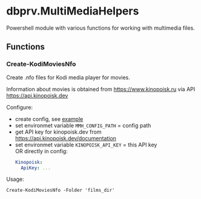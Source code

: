 ﻿# dbprv.MultiMediaHelpers

Powershell module with various functions for working with multimedia files.

## Functions

### Create-KodiMoviesNfo

Create .nfo files for Kodi media player for movies.

Information about movies is obtained from https://www.kinopoisk.ru via API https://api.kinopoisk.dev

Configure:
- create config, see [example](examples/configs/multimedia_helpers.yml)
- set environmet variable `MMH_CONFIG_PATH` = config path
- get API key for kinopoisk.dev from  https://api.kinopoisk.dev/documentation
- set environmet variable `KINOPOISK_API_KEY` = this API key \
  OR directly in config:
  ```yaml
  Kinopoisk:
    ApiKey: ...
  ```

Usage:
```pwsh
Create-KodiMoviesNfo -Folder 'films_dir'
```


